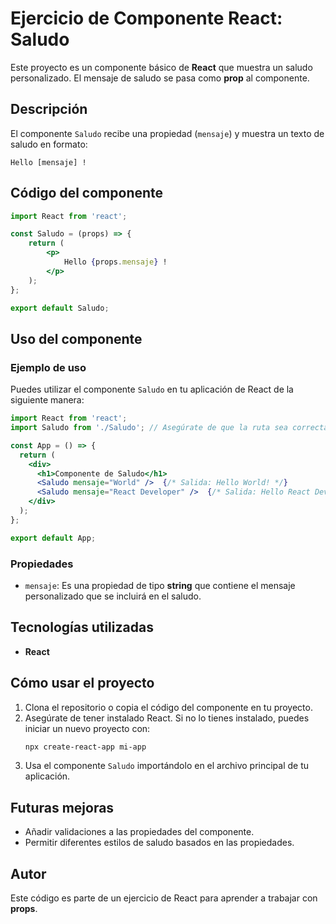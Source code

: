 # Ejercicio de Componente React: Saludo

Este proyecto es un componente básico de **React** que muestra un saludo personalizado. El mensaje de saludo se pasa como **prop** al componente.

## Descripción

El componente `Saludo` recibe una propiedad (`mensaje`) y muestra un texto de saludo en formato: 

```
Hello [mensaje] !
```

## Código del componente

```jsx
import React from 'react';

const Saludo = (props) => {
    return (
        <p>
            Hello {props.mensaje} !
        </p>
    );
};

export default Saludo;
```

## Uso del componente

### Ejemplo de uso

Puedes utilizar el componente `Saludo` en tu aplicación de React de la siguiente manera:

```jsx
import React from 'react';
import Saludo from './Saludo'; // Asegúrate de que la ruta sea correcta

const App = () => {
  return (
    <div>
      <h1>Componente de Saludo</h1>
      <Saludo mensaje="World" />  {/* Salida: Hello World! */}
      <Saludo mensaje="React Developer" />  {/* Salida: Hello React Developer! */}
    </div>
  );
};

export default App;
```

### Propiedades

- `mensaje`: Es una propiedad de tipo **string** que contiene el mensaje personalizado que se incluirá en el saludo.

## Tecnologías utilizadas

- **React**

## Cómo usar el proyecto

1. Clona el repositorio o copia el código del componente en tu proyecto.
2. Asegúrate de tener instalado React. Si no lo tienes instalado, puedes iniciar un nuevo proyecto con:
   ```bash
   npx create-react-app mi-app
   ```
3. Usa el componente `Saludo` importándolo en el archivo principal de tu aplicación.

## Futuras mejoras

- Añadir validaciones a las propiedades del componente.
- Permitir diferentes estilos de saludo basados en las propiedades.

## Autor

Este código es parte de un ejercicio de React para aprender a trabajar con **props**.
